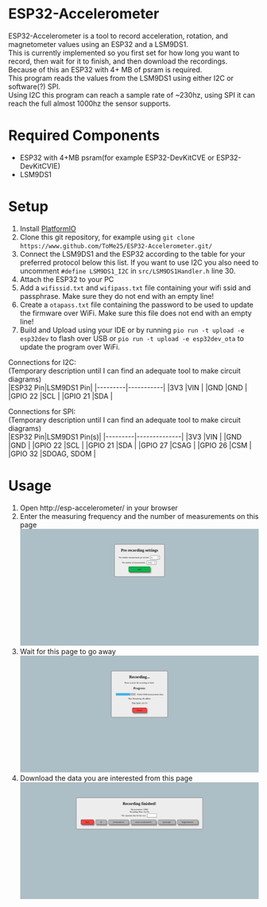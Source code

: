 # ESP32-Accelerometer
ESP32-Accelerometer is a tool to record acceleration, rotation, and magnetometer values using an ESP32 and a LSM9DS1.  
This is currently implemented so you first set for how long you want to record, then wait for it to finish, and then download the recordings.  
Because of this an ESP32 with 4+ MB of psram is required.  
This program reads the values from the LSM9DS1 using either I2C or software(?) SPI.  
Using I2C this program can reach a sample rate of ~230hz, using SPI it can reach the full almost 1000hz the sensor supports.

# Required Components
 * ESP32 with 4+MB psram(for example ESP32-DevKitCVE or ESP32-DevKitCVIE)
 * LSM9DS1

# Setup
 1. Install [PlatformIO](https://docs.platformio.org/en/latest/core/installation.html)
 2. Clone this git repository, for example using `git clone https://www.github.com/ToMe25/ESP32-Accelerometer.git/`
 3. Connect the LSM9DS1 and the ESP32 according to the table for your preferred protocol below this list.
    If you want to use I2C you also need to uncomment `#define LSM9DS1_I2C` in `src/LSM9DS1Handler.h` line 30.
 4. Attach the ESP32 to your PC
 5. Add a `wifissid.txt` and `wifipass.txt` file containing your wifi ssid and passphrase. Make sure they do not end with an empty line!
 6. Create a `otapass.txt` file containing the password to be used to update the firmware over WiFi. Make sure this file does not end with an empty line!
 7. Build and Upload using your IDE or by running `pio run -t upload -e esp32dev` to flash over USB or `pio run -t upload -e esp32dev_ota` to update the program over WiFi.

Connections for I2C:  
(Temporary description until I can find an adequate tool to make circuit diagrams)  
|ESP32 Pin|LSM9DS1 Pin|
|---------|-----------|
|3V3      |VIN        |
|GND      |GND        |
|GPIO 22  |SCL        |
|GPIO 21  |SDA        |

Connections for SPI:  
(Temporary description until I can find an adequate tool to make circuit diagrams)  
|ESP32 Pin|LSM9DS1 Pin(s)|
|---------|--------------|
|3V3      |VIN           |
|GND      |GND           |
|GPIO 22  |SCL           |
|GPIO 21  |SDA           |
|GPIO 27  |CSAG          |
|GPIO 26  |CSM           |
|GPIO 32  |SDOAG, SDOM   |

# Usage
 1. Open http://esp-accelerometer/ in your browser
 2. Enter the measuring frequency and the number of measurements on this page<br/>
 ![pre-recording-settings](https://raw.githubusercontent.com/ToMe25/ESP32-Accelerometer/master/images/pre-recording-settings.png)
 3. Wait for this page to go away<br/>
 ![recording-please-wait](https://raw.githubusercontent.com/ToMe25/ESP32-Accelerometer/master/images/recording-please-wait.png)
 4. Download the data you are interested from this page<br/>
 ![recording-downloads](https://raw.githubusercontent.com/ToMe25/ESP32-Accelerometer/master/images/recording-downloads.png)
